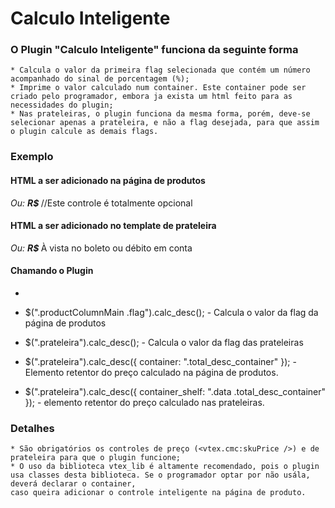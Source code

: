 # Calculo Inteligente
### O Plugin "Calculo Inteligente" funciona da seguinte forma
	* Calcula o valor da primeira flag selecionada que contém um número acompanhado do sinal de porcentagem (%);
	* Imprime o valor calculado num container. Este container pode ser criado pelo programador, embora ja exista um html feito para as necessidades do plugin;
	* Nas prateleiras, o plugin funciona da mesma forma, porém, deve-se selecionar apenas a prateleira, e não a flag desejada, para que assim o plugin calcule as demais flags.

### Exemplo


#### HTML a ser adicionado na página de produtos

<div class="desc">
	<em class="valor-desc"><span>Ou:</span> <strong class="descPrice">R$  <span class="total_desc_container"></span></strong></em>
	<span class="dscrptn_desc"><vtex:contentPlaceHolder id="descricao_desconto" /></span> //Este controle é totalmente opcional
</div>

#### HTML a ser adicionado no template de prateleira
<div class="desc">				
	<em class="valor_desc"><span>Ou:</span> <strong class="descPrice">R$  <span class="total_desc_container"></span></strong></em>
	<span class="dscrptn_desc">À vista no boleto ou débito em conta</span>
</div>

#### Chamando o Plugin

* <script type="text/javascript" src="/arquivos/calc_desc.js"></script>

* $(".productColumnMain .flag").calc_desc(); - Calcula o valor da flag da página de produtos
	
* $(".prateleira").calc_desc(); - Calcula o valor da flag das prateleiras
	
* $(".prateleira").calc_desc({ container: ".total_desc_container" }); - Elemento retentor do preço calculado na página de produtos.

* $(".prateleira").calc_desc({ container_shelf: ".data .total_desc_container" }); - elemento retentor do preço calculado nas prateleiras.

### Detalhes
	* São obrigatórios os controles de preço (<vtex.cmc:skuPrice />) e de prateleira para que o plugin funcione;
	* O uso da biblioteca vtex_lib é altamente recomendado, pois o plugin usa classes desta biblioteca. Se o programador optar por não usála, deverá declarar o container, 
	caso queira adicionar o controle inteligente na página de produto.